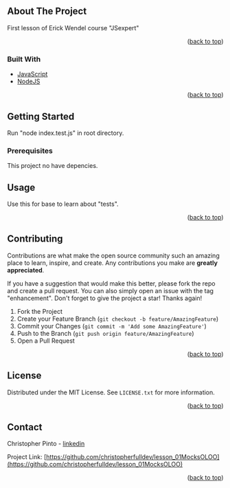 
## About The Project
First lesson of Erick Wendel course "JSexpert"
<p align="right">(<a href="#top">back to top</a>)</p>

### Built With

* [JavaScript](https://www.javascript.com/)
* [NodeJS](https://nodejs.org/en/)

<p align="right">(<a href="#top">back to top</a>)</p>



<!-- GETTING STARTED -->
## Getting Started
Run "node index.test.js" in root directory. 


### Prerequisites
This project no have depencies.

<!-- USAGE EXAMPLES -->

## Usage
Use this for base to learn about "tests".

<p align="right">(<a href="#top">back to top</a>)</p>


## Contributing

Contributions are what make the open source community such an amazing place to learn, inspire, and create. Any contributions you make are **greatly appreciated**.

If you have a suggestion that would make this better, please fork the repo and create a pull request. You can also simply open an issue with the tag "enhancement".
Don't forget to give the project a star! Thanks again!

1. Fork the Project
2. Create your Feature Branch (`git checkout -b feature/AmazingFeature`)
3. Commit your Changes (`git commit -m 'Add some AmazingFeature'`)
4. Push to the Branch (`git push origin feature/AmazingFeature`)
5. Open a Pull Request

<p align="right">(<a href="#top">back to top</a>)</p>



<!-- LICENSE -->
## License

Distributed under the MIT License. See `LICENSE.txt` for more information.

<p align="right">(<a href="#top">back to top</a>)</p>



<!-- CONTACT -->
## Contact

Christopher Pinto - [linkedin](www.linkedin.com/in/christopher-pinto-fullstackdev) 

Project Link: [https://github.com/christopherfulldev/lesson_01MocksOLOO](https://github.com/christopherfulldev/lesson_01MocksOLOO)

<p align="right">(<a href="#top">back to top</a>)</p>

